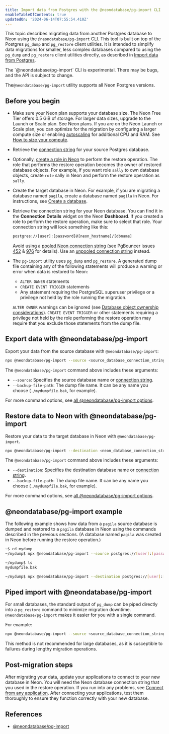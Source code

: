 ```yaml
---
title: Import data from Postgres with the @neondatabase/pg-import CLI
enableTableOfContents: true
updatedOn: '2024-06-14T07:55:54.410Z'
---
```


This topic describes migrating data from another Postgres database to Neon using the `@neondatabase/pg-import` CLI. This tool is built on top of the Postgres `pg_dump` and `pg_restore` client utilities. It is intended to simplify data migrations for smaller, less complex databases compared to using the `pg_dump` and `pg_restore` client utilities directly, as described in [Import data from Postgres](/docs/import/import-from-postgres).

<Admonition type="important">
The `@neondatabase/pg-import` CLI is experimental. There may be bugs, and the API is subject to change.
</Admonition>

The`@neondatabase/pg-import` utility supports all Neon Postgres versions.

## Before you begin

- Make sure your Neon plan supports your database size. The Neon Free Tier offers 0.5 GiB of storage. For larger data sizes, upgrade to the Launch or Scale plan. See Neon plans. If you are on the Neon Launch or Scale plan, you can optimize for the migration by configuring a larger compute size or enabling [autoscaling](/docs/guides/autoscaling-guide) for additional CPU and RAM. See [How to size your compute](/docs/manage/endpoints#how-to-size-your-compute).
- Retrieve the [connection string](https://www.postgresql.org/docs/current/libpq-connect.html#LIBPQ-CONNSTRING) for your source Postgres database.
- Optionally, [create a role in Neon](/docs/manage/roles#manage-roles-in-the-neon-console) to perform the restore operation. The role that performs the restore operation becomes the owner of restored database objects. For example, if you want role `sally` to own database objects, create `role` sally in Neon and perform the restore operation as `sally`.
- Create the target database in Neon. For example, if you are migrating a database named `pagila`, create a database named `pagila` in Neon. For instructions, see [Create a database](/docs/manage/databases#create-a-database).
- Retrieve the connection string for your Neon database. You can find it in the **Connection Details** widget on the Neon **Dashboard**. If you created a role to perform the restore operation, make sure to select that role. Your connection string will look something like this:

  ```bash shouldWrap
  postgres://[user]:[password]@[neon_hostname]/[dbname]
  ```

  Avoid using a [pooled Neon connection string](/docs/reference/glossary#pooled-connection-string) (see PgBouncer issues [452](https://github.com/pgbouncer/pgbouncer/issues/452) & [976](https://github.com/pgbouncer/pgbouncer/issues/976) for details). Use an [unpooled connection string](/docs/reference/glossary#unpooled-connection-string) instead.

- The `pg-import` utility uses `pg_dump` and `pg_restore`. A generated dump file containing any of the following statements will produce a warning or error when data is restored to Neon:

  - `ALTER OWNER` statements
  - `CREATE EVENT TRIGGER` statements
  - Any statement requiring the PostgreSQL superuser privilege or a privilege not held by the role running the migration.

  `ALTER OWNER` warnings can be ignored (see [Database object ownership considerations](/docs/import/import-from-postgres#database-object-ownership-considerations)). `CREATE EVENT TRIGGER` or other statements requiring a privilege not held by the role performing the restore operation may require that you exclude those statements from the dump file.

## Export data with @neondatabase/pg-import

Export your data from the source database with `@neondatabase/pg-import`:

```bash shouldWrap
npx @neondatabase/pg-import --source <source_database_connection_string> --backup-file-path <dump_file_name>
```

The `@neondatabase/pg-import` command above includes these arguments:

- `--source`: Specifies the source database name or [connection string](https://www.postgresql.org/docs/current/libpq-connect.html#LIBPQ-CONNSTRING).
- `--backup-file-path`: The dump file name. It can be any name you choose (`./mydumpfile.bak`, for example).

For more command options, see [all @neondatabase/pg-import options](https://github.com/neondatabase/pg-import?tab=readme-ov-file#flags-and-options).

## Restore data to Neon with @neondatabase/pg-import

Restore your data to the target database in Neon with `@neondatabase/pg-import`.

```bash shouldWrap
npx @neondatabase/pg-import --destination <neon_database_connection_string> --backup-file-path <dump_file_name>
```

The `@neondatabase/pg-import` command above includes these arguments:

- `--destination`: Specifies the destination database name or [connection string](https://www.postgresql.org/docs/current/libpq-connect.html#LIBPQ-CONNSTRING).
- `--backup-file-path`: The dump file name. It can be any name you choose (`./mydumpfile.bak`, for example).

For more command options, see [all @neondatabase/pg-import options](https://github.com/neondatabase/pg-import?tab=readme-ov-file#flags-and-options).

## @neondatabase/pg-import example

The following example shows how data from a `pagila` source database is dumped and restored to a `pagila` database in Neon using the commands described in the previous sections. (A database named `pagila` was created in Neon before running the restore operation.)

```bash shouldWrap
~$ cd mydump
~/mydump$ npx @neondatabase/pg-import --source postgres://[user]:[password]@[neon_hostname]/pagila --backup-file-path ./mydumpfile.bak

~/mydump$ ls
mydumpfile.bak

~/mydump$ npx @neondatabase/pg-import --destination postgres://[user]:[password]@[neon_hostname]/pagila --backup-file-path ./mydumpfile.bak
```

## Piped import with @neondatabase/pg-import

For small databases, the standard output of `pg_dump` can be piped directly into a `pg_restore` command to minimize migration downtime. `@neondatabase/pg-import` makes it easier for you with a single command.

For example:

```bash shouldWrap
npx @neondatabase/pg-import --source <source_database_connection_string> --destination <neon-database-connection-string>
```

This method is not recommended for large databases, as it is susceptible to failures during lengthy migration operations.

## Post-migration steps

After migrating your data, update your applications to connect to your new database in Neon. You will need the Neon database connection string that you used in the restore operation. If you run into any problems, see [Connect from any application](/docs/connect/connect-from-any-app). After connecting your applications, test them thoroughly to ensure they function correctly with your new database.

## References

- [@neondatabase/pg-import](https://github.com/neondatabase/pg-import)

<NeedHelp/>
